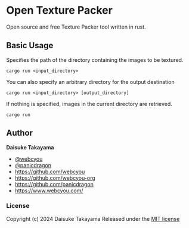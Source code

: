 # Open Texture Packer

Open source and free Texture Packer tool written in rust.

## Basic Usage

Specifies the path of the directory containing the images to be textured.

```
cargo run <input_directory>
```

You can also specify an arbitrary directory for the output destination

```
cargo run <input_directory> [output_directory]
```

If nothing is specified, images in the current directory are retrieved.

```
cargo run
```


## Author

**Daisuke Takayama**
* [@webcyou](https://twitter.com/webcyou)
* [@panicdragon](https://twitter.com/panicdragon)
* <https://github.com/webcyou>
* <https://github.com/webcyou-org>
* <https://github.com/panicdragon>
* <https://www.webcyou.com/>

### License

Copyright (c) 2024 Daisuke Takayama
Released under the [MIT license](http://opensource.org/licenses/mit-license.php)
